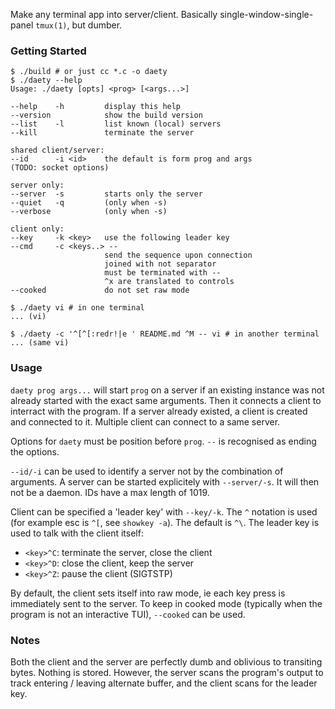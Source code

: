 Make any terminal app into server/client. Basically
single-window-single-panel `tmux(1)`, but dumber.

### Getting Started

```console
$ ./build # or just cc *.c -o daety
$ ./daety --help
Usage: ./daety [opts] <prog> [<args...>]

--help    -h         display this help
--version            show the build version
--list    -l         list known (local) servers
--kill               terminate the server

shared client/server:
--id      -i <id>    the default is form prog and args
(TODO: socket options)

server only:
--server  -s         starts only the server
--quiet   -q         (only when -s)
--verbose            (only when -s)

client only:
--key     -k <key>   use the following leader key
--cmd     -c <keys..> --
                     send the sequence upon connection
                     joined with not separator
                     must be terminated with --
                     ^x are translated to controls
--cooked             do not set raw mode
```

```console
$ ./daety vi # in one terminal
... (vi)

$ ./daety -c '^[^[:redr!|e ' README.md ^M -- vi # in another terminal
... (same vi)
```

### Usage

`daety prog args...` will start `prog` on a server if an
existing instance was not already started with the exact
same arguments. Then it connects a client to interract
with the program. If a server already existed, a client is
created and connected to it. Multiple client can connect
to a same server.

Options for `daety` must be position before `prog`. `--`
is recognised as ending the options.

`--id/-i` can be used to identify a server not by
the combination of arguments. A server can be started
explicitely with `--server/-s`. It will then not be
a daemon. IDs have a max length of 1019.

Client can be specified a 'leader key' with `--key/-k`.
The `^` notation is used (for example esc is `^[`, see
`showkey -a`). The default is `^\`. The leader key is used
to talk with the client itself:
 - `<key>^C`: terminate the server, close the client
 - `<key>^D`: close the client, keep the server
 - `<key>^Z`: pause the client (SIGTSTP)

By default, the client sets itself into raw mode, ie
each key press is immediately sent to the server. To
keep in cooked mode (typically when the program is not an
interactive TUI), `--cooked` can be used.

### Notes

Both the client and the server are perfectly dumb and
oblivious to transiting bytes. Nothing is stored. However,
the server scans the program's output to track entering /
leaving alternate buffer, and the client scans for the
leader key.
